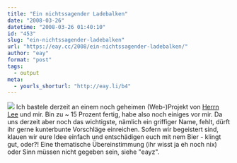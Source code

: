 ```yaml
---
title: "Ein nichtssagender Ladebalken"
date: "2008-03-26"
datetime: "2008-03-26 01:40:10"
id: "453"
slug: "ein-nichtssagender-ladebalken"
url: "https://eay.cc/2008/ein-nichtssagender-ladebalken/"
author: "eay"
format: "post"
tags:
  - output
meta:
  - yourls_shorturl: "http://eay.li/b4"
---
```


![](/uploads/2008/secretproject_1.gif) Ich bastele derzeit an einem noch geheimen (Web-)Projekt von [Herrn Lee](http://twitter.com/The_McLee) und mir. Bin zu ~ 15 Prozent fertig, habe also noch einiges vor mir. Da uns derzeit aber noch das wichtigste, nämlich ein griffiger Name, fehlt, dürft ihr gerne kunterbunte Vorschläge einreichen. Sofern wir begeistert sind, klauen wir eure Idee einfach und entschädigen euch mit nem Bier - klingt gut, oder?! Eine thematische Übereinstimmung (ihr wisst ja eh noch nix) oder Sinn müssen nicht gegeben sein, siehe "eayz".
